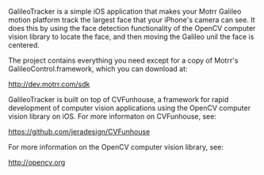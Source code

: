 GalileoTracker is a simple iOS application that makes your Motrr Galileo motion platform
track the largest face that your iPhone's camera can see.  It does this by using the face
detection functionality of the OpenCV computer vision library to locate the face, and then
moving the Galileo unil the face is centered.

The project contains everything you need except for a copy of Motrr's
GalileoControl.framework, which you can download at:

http://dev.motrr.com/sdk

GalileoTracker is built on top of CVFunhouse, a framework for rapid development of
computer vision applications using the OpenCV computer vision library on iOS.  For
more informaton on CVFunhouse, see:

https://github.com/jeradesign/CVFunhouse

For more information on the OpenCV computer vision library, see:

http://opencv.org
